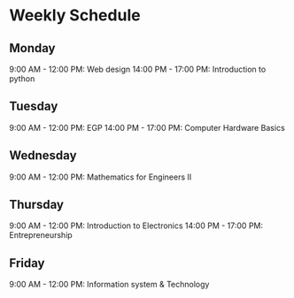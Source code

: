 # Weekly Schedule
 
## Monday
9:00 AM - 12:00 PM: Web design
14:00 PM - 17:00 PM: Introduction to python

## Tuesday
9:00 AM - 12:00 PM: EGP
14:00 PM - 17:00 PM: Computer Hardware Basics

## Wednesday
9:00 AM - 12:00 PM: Mathematics for Engineers II

## Thursday
9:00 AM - 12:00 PM: Introduction to Electronics
14:00 PM - 17:00 PM: Entrepreneurship

## Friday
9:00 AM - 12:00 PM: Information system & Technology

